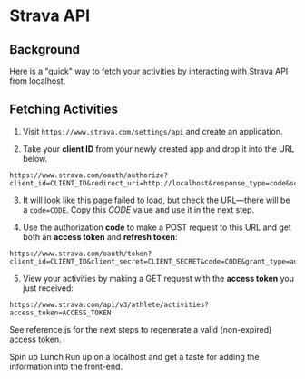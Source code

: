 # Strava API

## Background

Here is a "quick" way to fetch your activities by interacting with Strava API from localhost.

## Fetching Activities

1. Visit `https://www.strava.com/settings/api` and create an application.

2. Take your **client ID** from your newly created app and drop it into the URL below.

```
https://www.strava.com/oauth/authorize?client_id=CLIENT_ID&redirect_uri=http://localhost&response_type=code&scope=activity:read_all
```

3. It will look like this page failed to load, but check the URL—there will be a `code=CODE`. Copy this _CODE_ value and use it in the next step.

4. Use the authorization **code** to make a POST request to this URL and get both an **access token** and **refresh token**:

```
https://www.strava.com/oauth/token?client_id=CLIENT_ID&client_secret=CLIENT_SECRET&code=CODE&grant_type=authorization_code
```

5. View your activities by making a GET request with the **access token** you just received:

```
https://www.strava.com/api/v3/athlete/activities?access_token=ACCESS_TOKEN
```

See reference.js for the next steps to regenerate a valid (non-expired) access token.

Spin up Lunch Run up on a localhost and get a taste for adding the information into the front-end.
